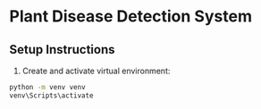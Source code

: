 # Plant Disease Detection System

## Setup Instructions

1. Create and activate virtual environment:
```bash
python -m venv venv
venv\Scripts\activate
